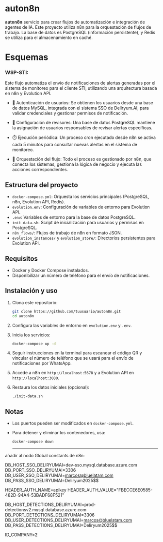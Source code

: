 # auton8n

**auton8n** servicio para crear flujos de automatización e integración de agentes de IA.
Este proyecto utiliza n8n para la orquestación de flujos de trabajo. La base de datos es PostgreSQL (información persistente), y Redis se utiliza para el almacenamiento en caché.

# Esquemas

### WSP-STI: 

Este flujo automatiza el envío de notificaciones de alertas generadas por el sistema de monitoreo para el cliente STI, utilizando una arquitectura basada en n8n y Evolution API.

- 🔐 Autenticación de usuarios: Se obtienen los usuarios desde una base de datos MySQL, integrada con el sistema SSO de Deliryum.AI, para validar credenciales y gestionar permisos de notificación.

- 🧩 Configuración de revisores: Una base de datos PostgreSQL mantiene la asignación de usuarios responsables de revisar alertas específicas.

- ⏱️ Ejecución periódica: Un proceso cron ejecutado desde n8n se activa cada 5 minutos para consultar nuevas alertas en el sistema de monitoreo.

- 🔄 Orquestación del flujo: Todo el proceso es gestionado por n8n, que conecta los sistemas, gestiona la lógica de negocio y ejecuta las acciones correspondientes.


## Estructura del proyecto

- `docker-compose.yml`: Orquesta los servicios principales (PostgreSQL, n8n, Evolution API, Redis).
- `evolution.env`: Configuración de variables de entorno para Evolution API.
- `.env`: Variables de entorno para la base de datos PostgreSQL.
- `init-data.sh`: Script de inicialización para usuarios y permisos en PostgreSQL.
- `n8n_flows/`: Flujos de trabajo de n8n en formato JSON.
- `evolution_instances/` y `evolution_store/`: Directorios persistentes para Evolution API.

## Requisitos

- Docker y Docker Compose instalados.
- Disponibilizar un número de teléfono para el envío de notificaciones.

## Instalación y uso

1. Clona este repositorio:
   ```sh
   git clone https://github.com/tuusuario/auton8n.git
   cd auton8n
   ```
2. Configura las variables de entorno en `evolution.env` y `.env`.
3. Inicia los servicios:
   ```sh
   docker-compose up -d
   ```
4. Seguir instrucciones en la terminal para escanear el código QR y vincular el número de teléfono que se usará para el envío de notificaciones por WhatsApp.

5. Accede a n8n en `http://localhost:5678` y a Evolution API en `http://localhost:3000`.
6. Restaura los datos iniciales (opcional):
   ```sh
   ./init-data.sh
   ```

## Notas

- Los puertos pueden ser modificados en `docker-compose.yml`.
- Para detener y eliminar los contenedores, usa:
  ```sh
  docker-compose down
  ```

  ---

añadir al nodo Global constants de n8n:

DB_HOST_SSO_DELIRYUMAI=dev-sso.mysql.database.azure.com
DB_PORT_SSO_DELIRYUMAI=3306
DB_USER_SSO_DELIRYUMAI=marcos@bluelatam.com
DB_PASS_SSO_DELIRYUMAI=Deliryum2025$$

HEADER_AUTH_NAME=apikey
HEADER_AUTH_VALUE="FBECCE6E0585-482D-94A4-53BADF68F521"

DB_HOST_DETECTIONS_DELIRYUMAI=prod-detectionsv2.mysql.database.azure.com
DB_PORT_DETECTIONS_DELIRYUMAI=3306
DB_USER_DETECTIONS_DELIRYUMAI=marcos@bluelatam.com
DB_PASS_DETECTIONS_DELIRYUMAI=Deliryum2025$$

ID_COMPANY=2
